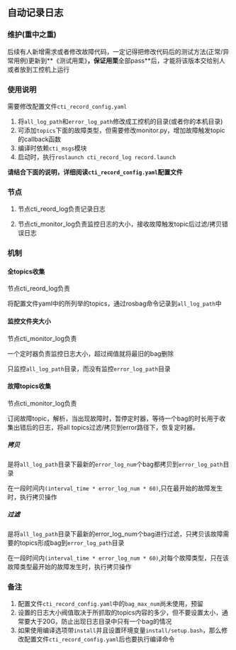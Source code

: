 ## 自动记录日志

### 维护(重中之重)
后续有人新增需求或者修改故障代码，一定记得把修改代码后的测试方法(正常/异常用例)更新到**《测试用栗》**，保证用栗**全部pass**后，才能将该版本交给别人或者放到工控机上运行


### 使用说明
需要修改配置文件`cti_record_config.yaml`

1. 将`all_log_path`和`error_log_path`修改成工控机的目录(或者你的本机目录)
2. 可添加`topics`下面的故障类型，但需要修改monitor.py，增加故障触发topic的callback函数
3. 编译时依赖`cti_msgs`模块
4. 启动时，执行`roslaunch cti_record_log record.launch`

**请结合下面的说明，详细阅读`cti_record_config.yaml`配置文件**

### 节点
1. 节点cti_reord_log负责记录日志

2. 节点cti_monitor_log负责监控日志的大小，接收故障触发topic后过滤/拷贝错误日志

### 机制

#### 全topics收集
节点cti_reord_log负责

将配置文件yaml中的所列举的topics，通过rosbag命令记录到`all_log_path`中

#### 监控文件夹大小
节点cti_monitor_log负责

一个定时器负责监控日志大小，超过阀值就将最旧的bag删除  

只监控`all_log_path`目录，而没有监控`error_log_path`目录

#### 故障topics收集
节点cti_monitor_log负责

订阅故障topic，解析，当出现故障时，暂停定时器，等待一个bag的时长用于收集出错后的日志，将all topics过滤/拷贝到error路径下，恢复定时器。

##### 拷贝
是将`all_log_path`目录下最新的`error_log_num`个bag都拷贝到`error_log_path`目录

在一段时间内`(interval_time * error_log_num * 60)`,只在最开始的故障发生时，执行拷贝操作

##### 过滤
是将`all_log_path`目录下最新的error_log_num个bag进行过滤，只拷贝该故障需要的topics形成bag到`error_log_path`目录

在一段时间内`(interval_time * error_log_num * 60)`,对每个故障类型，只在该故障类型最开始的故障发生时，执行拷贝操作


### 备注
1. 配置文件`cti_record_config.yaml`中的`bag_max_num`尚未使用，预留
2. 设置的日志大小阀值取决于所抓取的topics内容的多少，但不要设置太小，通常要大于20G，防止出现日志目录中只有一个bag的情况
3. 如果使用编译选项带`install`并且设置环境变量`install/setup.bash`，那么修改配置文件`cti_record_config.yaml`后也要执行编译命令